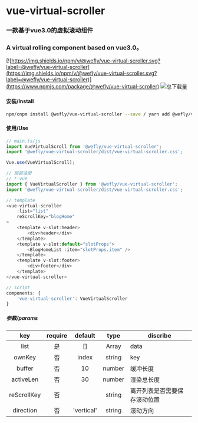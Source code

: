 # vue-virtual-scroller

### 一款基于vue3.0的虚拟滚动组件
### A virtual rolling component based on vue3.0。  
[![https://img.shields.io/npm/v/@wefly/vue-virtual-scroller.svg?label=@wefly/vue-virtual-scroller](https://img.shields.io/npm/v/@wefly/vue-virtual-scroller.svg?label=@wefly/vue-virtual-scroller)](https://www.npmjs.com/package/@wefly/vue-virtual-scroller)  ![总下载量](https://img.shields.io/npm/dt/@wefly/vue-virtual-scroller)

#### 安装/Install
``` bash
npm/cnpm install @wefly/vue-virtual-scroller --save / yarn add @wefly/vue-virtual-scroller
```

#### 使用/Use
``` javascript
// main.ts/js
import VueVirtualScroll from '@wefly/vue-virtual-scroller';
import '@wefly/vue-virtual-scroller/dist/vue-virtual-scroller.css';

Vue.use(VueVirtualScroll);

// 局部注册
// *.vue
import { VueVirtualScroller } from '@wefly/vue-virtual-scroller';
import '@wefly/vue-virtual-scroller/dist/vue-virtual-scroller.css';

// template
<vue-virtual-scroller
    :list="list"
    reScrollKey="blogHome"
>
    <template v-slot:header>
        <div>header</div>
    </template>
    <template v-slot:default="slotProps">
        <BlogHomeList :item="slotProps.item" />
    </template>
    <template v-slot:footer>
        <div>footer</div>
    </template>
</vue-virtual-scroller>

// script
components: {
    'vue-virtual-scroller': VueVirtualScroller
}
```

##### 参数/params
| key  | require |  default |  type | discribe |  
| :--: | :-----: | :----: | :---: | -------- |  
| list | 是 |    []    | Array | data |
| ownKey | 否 | index | string | key |
| buffer | 否 | 10 | number | 缓冲长度 |
| activeLen | 否 | 30 | number | 渲染总长度 |
| reScrollKey | 否 |  | string | 离开列表是否需要保存滚动位置 |
| direction | 否 | 'vertical' | string | 滚动方向 |
